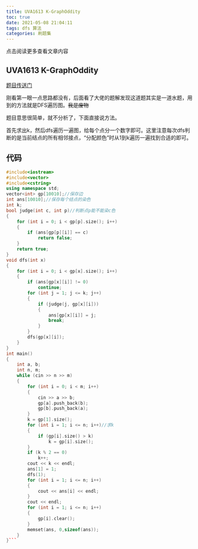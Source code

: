 ```yaml
---
title: UVA1613 K-GraphOddity
toc: true
date: 2021-05-08 21:04:11
tags: dfs 算法
categories: 刷题集
---
```


​​点击阅读更多查看文章内容<!--more-->

## UVA1613 K-GraphOddity
[题目传送门](https://vjudge.net/problem/UVA-1613)

刚看第一眼一点思路都没有，后面看了大佬的题解发现这道题其实是一道水题，用到的方法就是DFS遍历图。~~我是废物~~ 

题目意思很简单，就不分析了，下面直接说方法。

首先求出k，然后dfs遍历一遍图，给每个点分一个数字即可。这里注意每次dfs判断的是当前结点的所有相邻接点，“分配颜色”时从1到k遍历一遍找到合适的即可。

## 代码

```cpp
#include<iostream>
#include<vector>
#include<cstring>
using namespace std;
vector<int> gp[10010];//保存边
int ans[10010];//保存每个结点的染色
int k;
bool judge(int c, int p)//判断点p能不能染c色
{
	for (int i = 0; i < gp[p].size(); i++)
	{
		if (ans[gp[p][i]] == c)
			return false;
	}
	return true;
}
void dfs(int x)
{
	for (int i = 0; i < gp[x].size(); i++)
	{
		if (ans[gp[x][i]] != 0)
			continue;
		for (int j = 1; j <= k; j++)
		{
			if (judge(j, gp[x][i]))
			{
				ans[gp[x][i]] = j;
				break;
			}
		}
		dfs(gp[x][i]);
	}
}
int main()
{
	int a, b;
	int n, m;
	while (cin >> n >> m)
	{
		for (int i = 0; i < m; i++)
		{
			cin >> a >> b;
			gp[a].push_back(b);
			gp[b].push_back(a);
		}
		k = gp[1].size();
		for (int i = 1; i <= n; i++)//求k
		{
			if (gp[i].size() > k)
				k = gp[i].size();
		}
		if (k % 2 == 0)
			k++;
		cout << k << endl;
		ans[1] = 1;
		dfs(1);
		for (int i = 1; i <= n; i++)
		{
			cout << ans[i] << endl;
		}
		cout << endl;
		for (int i = 1; i <= n; i++)
		{
			gp[i].clear();
		}
		memset(ans, 0,sizeof(ans));
	}
}```


